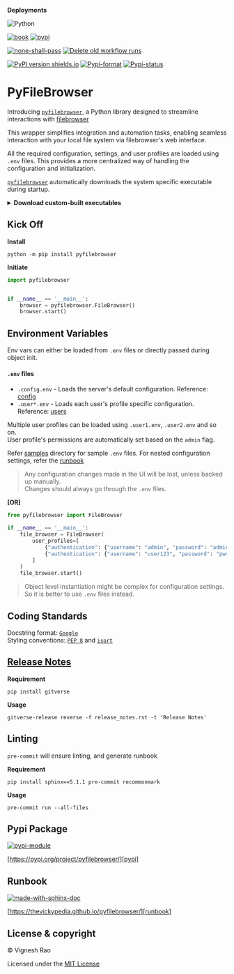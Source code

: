 **Deployments**

![Python](https://img.shields.io/badge/python-3.11%20%7C%203.12-blue)

[![book][gha_pages_badge]][gha_pages]
[![pypi][gha_pypi_badge]][gha_pypi]

[![none-shall-pass][gha_none_shall_pass_badge]][gha_none_shall_pass]
[![Delete old workflow runs][gha_cleanup_workflows_badge]][gha_cleanup_workflows]

[![PyPI version shields.io](https://img.shields.io/pypi/v/pyfilebrowser)][pypi]
[![Pypi-format](https://img.shields.io/pypi/format/pyfilebrowser)](https://pypi.org/project/pyfilebrowser/#files)
[![Pypi-status](https://img.shields.io/pypi/status/pyfilebrowser)][pypi]

# PyFileBrowser
Introducing [`pyfilebrowser`][repo], a Python library designed to streamline interactions with [filebrowser][home]<br>

This wrapper simplifies integration and automation tasks, enabling seamless interaction with your local file system via
filebrowser's web interface.

All the required configuration, settings, and user profiles are loaded using `.env` files. This provides a more centralized
way of handling the configuration and initialization.

[`pyfilebrowser`][repo] automatically downloads the system specific executable during startup.

<details>
<summary><strong>Download custom-built executables</strong></summary>
<br>

Additionally, custom source _(to download binaries)_ can be configured by specifying the environment variables,
`GIT_OWNER` and `GIT_REPO`<br>
For this custom source feature to work, the executable should be uploaded to releases as assets,
and follow the naming convention below.

> **asset naming convention:** `${operating system}-{architecture}-filebrowser-{extension}`<br>
> **example:** `darwin-amd64-filebrowser.tar.gz`

</details>

## Kick Off
**Install**
```shell
python -m pip install pyfilebrowser
```

**Initiate**
```python
import pyfilebrowser


if __name__ == '__main__':
    browser = pyfilebrowser.FileBrowser()
    browser.start()
```

## Environment Variables
Env vars can either be loaded from `.env` files or directly passed during object init.

#### `.env` files

- `.config.env` - Loads the server's default configuration. Reference: [config]
- `.user*.env` - Loads each user's profile specific configuration. Reference: [users]

Multiple user profiles can be loaded using `.user1.env`, `.user2.env` and so on.<br>
User profile's permissions are automatically set based on the `admin` flag.

Refer [samples] directory for sample `.env` files. For nested configuration settings, refer the [runbook]

> Any configuration changes made in the UI will be lost, unless backed up manually.<br>
> Changes should always go through the `.env` files.

**[OR]**

```python
from pyfilebrowser import FileBrowser

if __name__ == '__main__':
    file_browser = FileBrowser(
        user_profiles=[
            {"authentication": {"username": "admin", "password": "admin", "admin": True}},
            {"authentication": {"username": "user123", "password": "pwd456", "admin": False}}
        ]
    )
    file_browser.start()
```

> Object level instantiation might be complex for configuration settings. So it is better to use `.env` files instead.

## Coding Standards
Docstring format: [`Google`][google-docs] <br>
Styling conventions: [`PEP 8`][pep8] and [`isort`][isort]

## [Release Notes][release-notes]
**Requirement**
```shell
pip install gitverse
```

**Usage**
```shell
gitverse-release reverse -f release_notes.rst -t 'Release Notes'
```

## Linting
`pre-commit` will ensure linting, and generate runbook

**Requirement**
```shell
pip install sphinx==5.1.1 pre-commit recommonmark
```

**Usage**
```shell
pre-commit run --all-files
```

## Pypi Package
[![pypi-module](https://img.shields.io/badge/Software%20Repository-pypi-1f425f.svg)][pypi-repo]

[https://pypi.org/project/pyfilebrowser/][pypi]

## Runbook
[![made-with-sphinx-doc](https://img.shields.io/badge/Code%20Docs-Sphinx-1f425f.svg)][sphinx]

[https://thevickypedia.github.io/pyfilebrowser/][runbook]

## License & copyright

&copy; Vignesh Rao

Licensed under the [MIT License][license]

[repo]: https://github.com/thevickypedia/pyfilebrowser
[samples]: https://github.com/thevickypedia/pyfilebrowser/tree/main/samples
[license]: https://github.com/thevickypedia/pyfilebrowser/blob/main/LICENSE
[config]: https://thevickypedia.github.io/pyfilebrowser/#configuration
[users]: https://thevickypedia.github.io/pyfilebrowser/#users
[home]: https://filebrowser.org/
[pypi]: https://pypi.org/project/pyfilebrowser
[pypi-repo]: https://packaging.python.org/tutorials/packaging-projects/
[sphinx]: https://www.sphinx-doc.org/en/master/man/sphinx-autogen.html
[runbook]: https://thevickypedia.github.io/pyfilebrowser/
[gha_pages]: https://github.com/thevickypedia/pyfilebrowser/actions/workflows/pages/pages-build-deployment
[gha_pages_badge]: https://github.com/thevickypedia/pyfilebrowser/actions/workflows/pages/pages-build-deployment/badge.svg
[gha_pypi]: https://github.com/thevickypedia/pyfilebrowser/actions/workflows/python-publish.yml
[gha_pypi_badge]: https://github.com/thevickypedia/pyfilebrowser/actions/workflows/python-publish.yml/badge.svg
[gha_none_shall_pass]: https://github.com/thevickypedia/pyfilebrowser/actions/workflows/markdown.yml
[gha_none_shall_pass_badge]: https://github.com/thevickypedia/pyfilebrowser/actions/workflows/markdown.yml/badge.svg
[gha_cleanup_workflows]: https://github.com/thevickypedia/pyfilebrowser/actions/workflows/cleanup.yml
[gha_cleanup_workflows_badge]: https://github.com/thevickypedia/pyfilebrowser/actions/workflows/cleanup.yml/badge.svg
[release-notes]: https://github.com/thevickypedia/pyfilebrowser/blob/main/release_notes.rst
[google-docs]: https://google.github.io/styleguide/pyguide.html#38-comments-and-docstrings
[pep8]: https://www.python.org/dev/peps/pep-0008/
[isort]: https://pycqa.github.io/isort/
